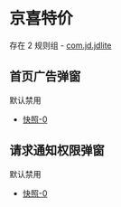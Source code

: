# 京喜特价

存在 2 规则组 - [com.jd.jdlite](/src/apps/com.jd.jdlite.ts)

## 首页广告弹窗

默认禁用

- [快照-0](https://i.gkd.li/import/12727396)

## 请求通知权限弹窗

默认禁用

- [快照-0](https://i.gkd.li/import/13062969)
